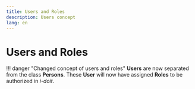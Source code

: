 ```yaml
---
title: Users and Roles
description: Users concept
lang: en
---
```


# Users and Roles

!!! danger "Changed concept of users and roles"
    **Users** are now separated from the class **Persons**.
    These **User** will now have assigned **Roles** to be authorized in *i-doit*.
